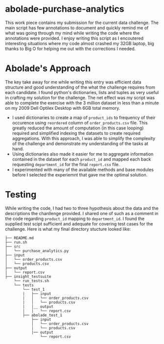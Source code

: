 # abolade-purchase-analytics
This work piece contains my submission for the current data challenge. The main script has few annotations to document and quickly remind me of what was going through my mind while writing the code where the annotations were provided. I enjoy writing this script as I encoutered interesting situations where my code almost crashed my 32GB laptop, big thanks to Big O for helping me out with the corrections I needed.

# Abolade's Approach
The key take away for me while writing this entry was efficient data structure and good understanding of the what the challenge requires from each candidate. I found python's dictionaries, lists and tuples as very useful in crafting my solution for the challenge. The net effect was my script was able to complete the exercise with the 3 million dataset in less than a minute on my 2009 Dell Optilex Desktop with 6GB total memory.
* I used dictionaries to create a map of `product_ids` to frequency of their occurence using `reordered` column of `order_products.csv` file. This greatly reduced the amount of computation (in this case looping) required and simplified indexing the datasets to create required aggregations. With this approach, I was able to simplify the complexity of the challenge and demonstrate my understanding of the tasks at hand.
* Using dictionaries also made it easier for me to aggregate information contained in the dataset for each `product_id` and mapped each back requesting `department_id` for the final `report.csv` file.
* I experimented with many of the available methods and base modules before I selected the experiemnt that gave me the optimal solution.

# Testing
While writing the code, I had two to three hypothesis about the data and the descriptions the chanllenge provided. I shared one of such as a comment in the code regarding `product_id` mapping to `department_id`. I found the supplied test scipt sufficient and adequate for covering test cases for the challenge. 
Here is what my final directory stucture looked like:

    ├── README.md 
    ├── run.sh
    ├── src
    │   └── purchase_analytics.py
    ├── input
    │   └── order_products.csv
    │   └── products.csv
    ├── output
    |   └── report.csv
    ├── insight_testsuite
        └── run_tests.sh
        └── tests
            └── test_1
            |   ├── input
            |   │   └── order_products.csv
            |   │   └── products.csv
            |   |__ output
            |   │   └── report.csv
            ├── abolade_test_1
                ├── input
                │   └── order_products.csv
                |   └── products.csv
                |── output
                    └── report.csv
   
